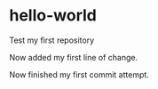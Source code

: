 # hello-world
Test my first repository

Now added my first line of change.

Now finished my first commit attempt.
